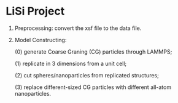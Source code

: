 # LiSi Project
 
1. Preprocessing: convert the xsf file to the data file.
2. Model Constructing:

   (0) generate Coarse Graning (CG) particles through LAMMPS;
   
   (1) replicate in 3 dimensions from a unit cell;
   
   (2) cut spheres/nanoparticles from replicated structures;
   
   (3) replace different-sized CG particles with different all-atom nanoparticles.
